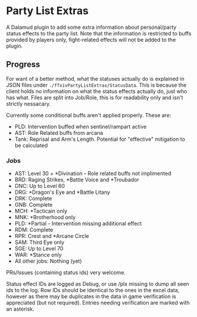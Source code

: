 # Party List Extras

A Dalamud plugin to add some extra information about personal/party status effects to the party list.
Note that the information is restricted to buffs provided by players only, fight-related effects will not be added to the plugin.

## Progress

For want of a better method, what the statuses actually do is explained in JSON files under `./ffxivPartyListExtras/StatusData`.
This is because the client holds no information on what the status effects actually do, just who has what.
Files are split into Job/Role, this is for readability only and isn't strictly nessacary.

Currently some conditional buffs aren't applied properly. These are:
- PLD: Intervention buffed when sentinel/rampart active
- AST: Role Related buffs from arcana
- Tank: Reprisal and Arm's Length. Potential for "effective" mitigation to be calculated

### Jobs

- AST: Level 30 + *Divination - Role related buffs not implimented
- BRD: Raging Strikes, *Battle Voice and *Troubador
- DNC: Up to Level 60
- DRG: *Dragon's Eye and *Battle Litany
- DRK: Complete
- GNB: Complete
- MCH: *Tacticain only
- MNK: *Brotherhood only
- PLD: *Partial - Intervention missing additional effect
- RDM: Complete
- RPR: Crest and *Arcane Circle
- SAM: Third Eye only
- SGE: Up to Level 70
- WAR: *Stance only
- All other jobs: Nothing (yet)

PRs/Issues (containing status ids) very welcome.

Status effect IDs are logged as Debug, or use /plx missing to dump all seen ids to the log.
Row IDs should be identical to the ones in the excel data, however as there may be duplicates in the data in game verification is appreciated (but not required).
Entries needing verification are marked with an asterisk.

